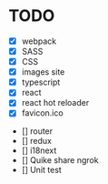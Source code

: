# TODO

- [X] webpack
- [X] SASS
- [X] CSS
- [X] images site
- [X] typescript
- [X] react
- [X] react hot reloader
- [X] favicon.ico
- [] router
- [] redux
- [] i18next
- [] Quike share ngrok
- [] Unit test
